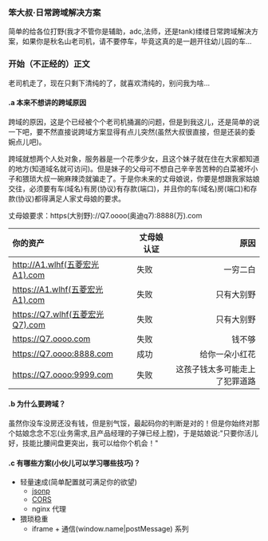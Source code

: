 ### 笨大叔·日常跨域解决方案

简单的给各位打野(我才不管你是辅助，adc,法师，还是tank)缕缕日常跨域解决方案，如果你是秋名山老司机，请不要停车，毕竟这真的是一趟开往幼儿园的车...

### 开始（不正经的）正文 

老司机走了，现在只剩下清纯的了，就喜欢清纯的，别问我为啥...

#### .a 本来不想讲的跨域原因
跨域的原因，这是个已经被个个老司机捅漏的问题，但是到我这儿，还是简单的说一下吧，要不然直接说跨域方案显得有点儿突然(虽然大叔很直接，但是还装的委婉点儿吧)。

跨域就想两个人处对象，服务器是一个花季少女，且这个妹子就在住在大家都知道的地方(知道域名就可访问)。但是妹子的父母可不想自己辛辛苦苦种的白菜被坏小子和猥琐大叔一碗麻辣烫就骗走了。于是你未来的丈母娘说，你要是想跟我家姑娘交往，必须要有车(域名)有房(协议)有存款(端口)，并且你的车(域名)房(端口)和存款(协议)都得满足人家丈母娘的要求。

丈母娘要求：https(大别野)://Q7.oooo(奥迪q7):8888(万).com

|你的资产|丈母娘认证|原因|
|:--|----|----:|
|http://A1.wlhf(五菱宏光A1).com  | 失败 | 一穷二白 |
|https://A1.wlhf(五菱宏光A1).com | 失败 | 只有大别野 |
|https://Q7.wlhf(五菱宏光Q7).com | 失败 | 只有大别野 |
|https://Q7.oooo.com | 失败 | 钱不够 |
|https://Q7.oooo:8888.com | 成功 | 给你一朵小红花 |
|https://Q7.oooo:9999.com | 失败 | 这孩子钱太多可能走上了犯罪道路 |

#### .b 为什么要跨域？

虽然你没车没房还没有钱，但是别气馁，最起码你的判断是对的！但是你始终对那个姑娘念念不忘(业务需求,且产品经理的子弹已经上膛)，于是姑娘说:"只要你活儿好，技能比腰间盘更突出，我可以给你个机会！"

#### .c 有哪些方案(小伙儿可以学习哪些技巧)？
* 轻量速成(简单配置就可满足你的欲望)
    * [jsonp](./jsonp.md)
    * [CORS](./cors.md)
    * nginx 代理
* 猥琐稳重
    * iframe + 通信(window.name|postMessage) 系列